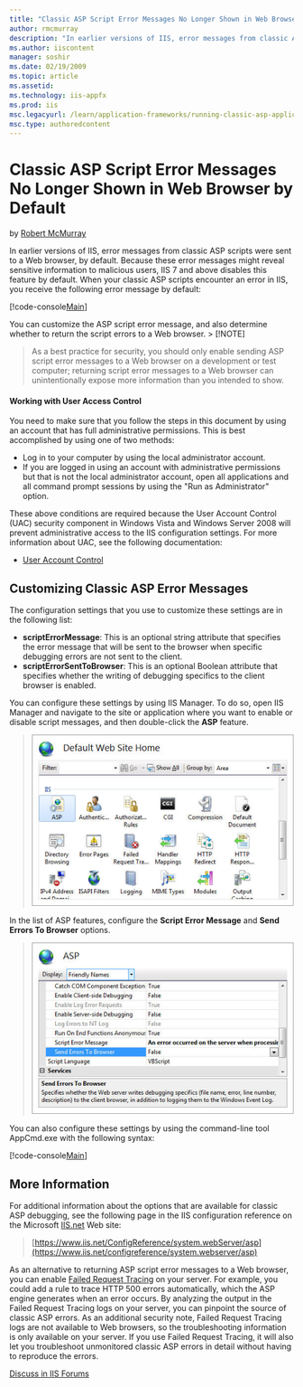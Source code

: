 ```yaml
---
title: "Classic ASP Script Error Messages No Longer Shown in Web Browser by Default | Microsoft Docs"
author: rmcmurray
description: "In earlier versions of IIS, error messages from classic ASP scripts were sent to a Web browser, by default. Because these error messages might reveal sensiti..."
ms.author: iiscontent
manager: soshir
ms.date: 02/19/2009
ms.topic: article
ms.assetid: 
ms.technology: iis-appfx
ms.prod: iis
msc.legacyurl: /learn/application-frameworks/running-classic-asp-applications-on-iis-7-and-iis-8/classic-asp-script-error-messages-no-longer-shown-in-web-browser-by-default
msc.type: authoredcontent
---
```

Classic ASP Script Error Messages No Longer Shown in Web Browser by Default
====================
by [Robert McMurray](https://github.com/rmcmurray)

In earlier versions of IIS, error messages from classic ASP scripts were sent to a Web browser, by default. Because these error messages might reveal sensitive information to malicious users, IIS 7 and above disables this feature by default. When your classic ASP scripts encounter an error in IIS, you receive the following error message by default:

[!code-console[Main](classic-asp-script-error-messages-no-longer-shown-in-web-browser-by-default/samples/sample1.cmd)]

You can customize the ASP script error message, and also determine whether to return the script errors to a Web browser. > [!NOTE]
 > As a best practice for security, you should only enable sending ASP script error messages to a Web browser on a development or test computer; returning script error messages to a Web browser can unintentionally expose more information than you intended to show.

#### Working with User Access Control

You need to make sure that you follow the steps in this document by using an account that has full administrative permissions. This is best accomplished by using one of two methods:

- Log in to your computer by using the local administrator account.
- If you are logged in using an account with administrative permissions but that is not the local administrator account, open all applications and all command prompt sessions by using the "Run as Administrator" option.

These above conditions are required because the User Account Control (UAC) security component in Windows Vista and Windows Server 2008 will prevent administrative access to the IIS configuration settings. For more information about UAC, see the following documentation:

- [User Account Control](https://go.microsoft.com/fwlink/?LinkId=113664)

## Customizing Classic ASP Error Messages

The configuration settings that you use to customize these settings are in the following list:

- **scriptErrorMessage**: This is an optional string attribute that specifies the error message that will be sent to the browser when specific debugging errors are not sent to the client.
- **scriptErrorSentToBrowser**: This is an optional Boolean attribute that specifies whether the writing of debugging specifics to the client browser is enabled.

You can configure these settings by using IIS Manager. To do so, open IIS Manager and navigate to the site or application where you want to enable or disable script messages, and then double-click the **ASP** feature.

> [![](classic-asp-script-error-messages-no-longer-shown-in-web-browser-by-default/_static/image2.jpg)](classic-asp-script-error-messages-no-longer-shown-in-web-browser-by-default/_static/image1.jpg)


In the list of ASP features, configure the **Script Error Message** and **Send Errors To Browser** options.

> [![](classic-asp-script-error-messages-no-longer-shown-in-web-browser-by-default/_static/image4.jpg)](classic-asp-script-error-messages-no-longer-shown-in-web-browser-by-default/_static/image3.jpg)


You can also configure these settings by using the command-line tool AppCmd.exe with the following syntax:

[!code-console[Main](classic-asp-script-error-messages-no-longer-shown-in-web-browser-by-default/samples/sample2.cmd)]

## More Information

For additional information about the options that are available for classic ASP debugging, see the following page in the IIS configuration reference on the Microsoft [IIS.net](https://www.iis.net/) Web site:

> [https://www.iis.net/ConfigReference/system.webServer/asp](https://www.iis.net/configreference/system.webserver/asp)


As an alternative to returning ASP script error messages to a Web browser, you can enable [Failed Request Tracing](using-failed-request-tracing-to-troubleshoot-classic-asp-errors.md) on your server. For example, you could add a rule to trace HTTP 500 errors automatically, which the ASP engine generates when an error occurs. By analyzing the output in the Failed Request Tracing logs on your server, you can pinpoint the source of classic ASP errors. As an additional security note, Failed Request Tracing logs are not available to Web browsers, so the troubleshooting information is only available on your server. If you use Failed Request Tracing, it will also let you troubleshoot unmonitored classic ASP errors in detail without having to reproduce the errors.
  
  
[Discuss in IIS Forums](https://forums.iis.net/1044.aspx)